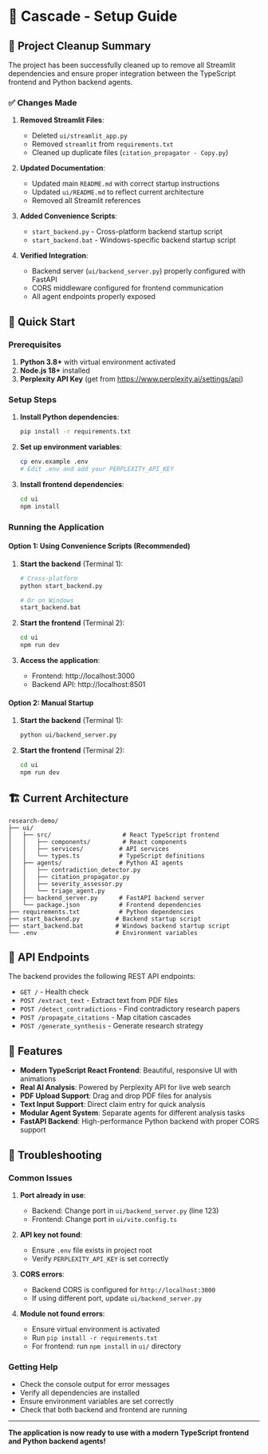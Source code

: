 # 🌊 Cascade - Setup Guide

## 🧹 Project Cleanup Summary

The project has been successfully cleaned up to remove all Streamlit dependencies and ensure proper integration between the TypeScript frontend and Python backend agents.

### ✅ Changes Made

1. **Removed Streamlit Files**:
   - Deleted `ui/streamlit_app.py`
   - Removed `streamlit` from `requirements.txt`
   - Cleaned up duplicate files (`citation_propagator - Copy.py`)

2. **Updated Documentation**:
   - Updated main `README.md` with correct startup instructions
   - Updated `ui/README.md` to reflect current architecture
   - Removed all Streamlit references

3. **Added Convenience Scripts**:
   - `start_backend.py` - Cross-platform backend startup script
   - `start_backend.bat` - Windows-specific backend startup script

4. **Verified Integration**:
   - Backend server (`ui/backend_server.py`) properly configured with FastAPI
   - CORS middleware configured for frontend communication
   - All agent endpoints properly exposed

## 🚀 Quick Start

### Prerequisites

1. **Python 3.8+** with virtual environment activated
2. **Node.js 18+** installed
3. **Perplexity API Key** (get from https://www.perplexity.ai/settings/api)

### Setup Steps

1. **Install Python dependencies**:
   ```bash
   pip install -r requirements.txt
   ```

2. **Set up environment variables**:
   ```bash
   cp env.example .env
   # Edit .env and add your PERPLEXITY_API_KEY
   ```

3. **Install frontend dependencies**:
   ```bash
   cd ui
   npm install
   ```

### Running the Application

#### Option 1: Using Convenience Scripts (Recommended)

1. **Start the backend** (Terminal 1):
   ```bash
   # Cross-platform
   python start_backend.py
   
   # Or on Windows
   start_backend.bat
   ```

2. **Start the frontend** (Terminal 2):
   ```bash
   cd ui
   npm run dev
   ```

3. **Access the application**:
   - Frontend: http://localhost:3000
   - Backend API: http://localhost:8501

#### Option 2: Manual Startup

1. **Start the backend** (Terminal 1):
   ```bash
   python ui/backend_server.py
   ```

2. **Start the frontend** (Terminal 2):
   ```bash
   cd ui
   npm run dev
   ```

## 🏗️ Current Architecture

```
research-demo/
├── ui/
│   ├── src/                    # React TypeScript frontend
│   │   ├── components/         # React components
│   │   ├── services/          # API services
│   │   └── types.ts           # TypeScript definitions
│   ├── agents/                # Python AI agents
│   │   ├── contradiction_detector.py
│   │   ├── citation_propagator.py
│   │   ├── severity_assessor.py
│   │   └── triage_agent.py
│   ├── backend_server.py      # FastAPI backend server
│   └── package.json           # Frontend dependencies
├── requirements.txt           # Python dependencies
├── start_backend.py          # Backend startup script
├── start_backend.bat         # Windows backend startup script
└── .env                      # Environment variables
```

## 🔧 API Endpoints

The backend provides the following REST API endpoints:

- `GET /` - Health check
- `POST /extract_text` - Extract text from PDF files
- `POST /detect_contradictions` - Find contradictory research papers
- `POST /propagate_citations` - Map citation cascades
- `POST /generate_synthesis` - Generate research strategy

## 🎯 Features

- **Modern TypeScript React Frontend**: Beautiful, responsive UI with animations
- **Real AI Analysis**: Powered by Perplexity API for live web search
- **PDF Upload Support**: Drag and drop PDF files for analysis
- **Text Input Support**: Direct claim entry for quick analysis
- **Modular Agent System**: Separate agents for different analysis tasks
- **FastAPI Backend**: High-performance Python backend with proper CORS support

## 🐛 Troubleshooting

### Common Issues

1. **Port already in use**:
   - Backend: Change port in `ui/backend_server.py` (line 123)
   - Frontend: Change port in `ui/vite.config.ts`

2. **API key not found**:
   - Ensure `.env` file exists in project root
   - Verify `PERPLEXITY_API_KEY` is set correctly

3. **CORS errors**:
   - Backend CORS is configured for `http://localhost:3000`
   - If using different port, update `ui/backend_server.py`

4. **Module not found errors**:
   - Ensure virtual environment is activated
   - Run `pip install -r requirements.txt`
   - For frontend: run `npm install` in `ui/` directory

### Getting Help

- Check the console output for error messages
- Verify all dependencies are installed
- Ensure environment variables are set correctly
- Check that both backend and frontend are running

---

**The application is now ready to use with a modern TypeScript frontend and Python backend agents!**
